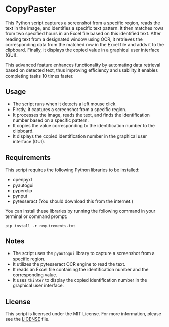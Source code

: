 # CopyPaster

This Python script captures a screenshot from a specific region, reads the text in the image, and identifies a specific text pattern. It then matches rows from two specified hours in an Excel file based on this identified text. After reading text from a designated window using OCR, it retrieves the corresponding data from the matched row in the Excel file and adds it to the clipboard. Finally, it displays the copied value in a graphical user interface (GUI).

This advanced feature enhances functionality by automating data retrieval based on detected text, thus improving efficiency and usability.It enables completing tasks 10 times faster.

## Usage

- The script runs when it detects a left mouse click.
- Firstly, it captures a screenshot from a specific region.
- It processes the image, reads the text, and finds the identification number based on a specific pattern.
- It copies the value corresponding to the identification number to the clipboard.
- It displays the copied identification number in the graphical user interface (GUI).

## Requirements

This script requires the following Python libraries to be installed:
- openpyxl
- pyautogui
- pyperclip
- pynput
- pytesseract (You should download this from the internet.)

You can install these libraries by running the following command in your terminal or command prompt:

```
pip install -r requirements.txt
```

## Notes

- The script uses the `pyautogui` library to capture a screenshot from a specific region.
- It utilizes the pytesseract OCR engine to read the text. 
- It reads an Excel file containing the identification number and the corresponding value.
- It uses `tkinter` to display the copied identification number in the graphical user interface.

## License

This script is licensed under the MIT License. For more information, please see the [LICENSE](LICENSE) file.
